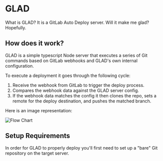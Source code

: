 # GLAD

What is GLAD? It is a GitLab Auto Deploy server. Will it make me glad? Hopefully.

## How does it work?

GLAD is a simple typescript Node server that executes a series of Git commands based on GitLab webhooks and GLAD's own internal configuration.

To execute a deployment it goes through the following cycle:

1. Receive the webhook from GitLab to trigger the deploy process.
2. Compares the webhook data against the GLAD server config.
3. If the webhook data matches the config it then clones the repo, sets a remote for the deploy destination, and pushes the matched branch.

Here is an image representation:

![Flow Chart](/images/flowchart.png)

## Setup Requirements

In order for GLAD to properly deploy you'll first need to set up a "bare" Git repository on the target server.


